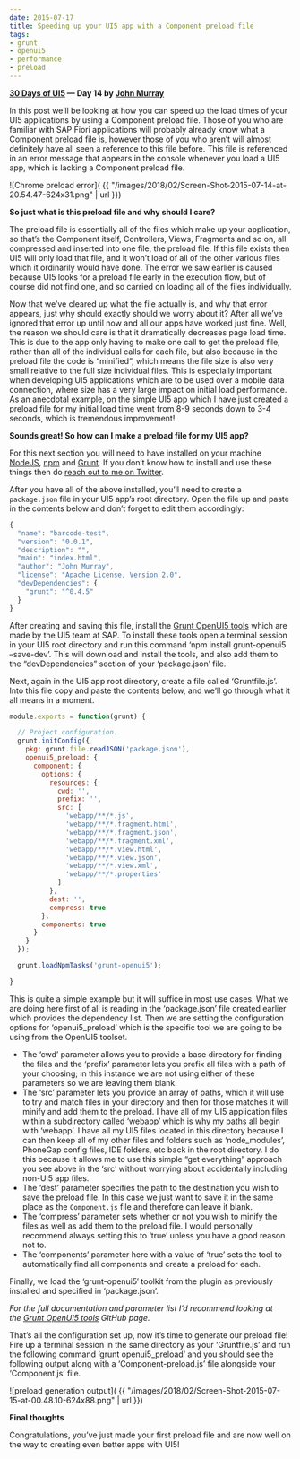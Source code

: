 ```yaml
---
date: 2015-07-17
title: Speeding up your UI5 app with a Component preload file
tags:
- grunt
- openui5
- performance
- preload
---
```


**[30 Days of UI5](/blog/posts/2015/07/04/30-days-of-ui5/) &mdash; Day 14 by [John Murray](http://jmurray.me/)**

In this post we’ll be looking at how you can speed up the load times of your UI5 applications by using a Component preload file. Those of you who are familiar with SAP Fiori applications will probably already know what a Component preload file is, however those of you who aren’t will almost definitely have all seen a reference to this file before. This file is referenced in an error message that appears in the console whenever you load a UI5 app, which is lacking a Component preload file.

![Chrome preload error]( {{ "/images/2018/02/Screen-Shot-2015-07-14-at-20.54.47-624x31.png" | url }})

**So just what is this preload file and why should I care?**

The preload file is essentially all of the files which make up your application, so that’s the Component itself, Controllers, Views, Fragments and so on, all compressed and inserted into one file, the preload file. If this file exists then UI5 will only load that file, and it won’t load of all of the other various files which it ordinarily would have done. The error we saw earlier is caused because UI5 looks for a preload file early in the execution flow, but of course did not find one, and so carried on loading all of the files individually.

Now that we’ve cleared up what the file actually is, and why that error appears, just why should exactly should we worry about it? After all we’ve ignored that error up until now and all our apps have worked just fine. Well, the reason we should care is that it dramatically decreases page load time. This is due to the app only having to make one call to get the preload file, rather than all of the individual calls for each file, but also because in the preload file the code is “minified”, which means the file size is also very small relative to the full size individual files. This is especially important when developing UI5 applications which are to be used over a mobile data connection, where size has a very large impact on initial load performance. As an anecdotal example, on the simple UI5 app which I have just created a preload file for my initial load time went from 8-9 seconds down to 3-4 seconds, which is tremendous improvement!

**Sounds great! So how can I make a preload file for my UI5 app?**

For this next section you will need to have installed on your machine [NodeJS](https://nodejs.org/), [npm](https://www.npmjs.com/) and [Grunt](http://gruntjs.com/). If you don’t know how to install and use these things then do [reach out to me on Twitter](http://twitter.com/johnbmurray).

After you have all of the above installed, you’ll need to create a `package.json` file in your UI5 app’s root directory. Open the file up and paste in the contents below and don’t forget to edit them accordingly:

```javascript
{
  "name": "barcode-test",
  "version": "0.0.1",
  "description": "",
  "main": "index.html",
  "author": "John Murray",
  "license": "Apache License, Version 2.0",
  "devDependencies": {
    "grunt": "^0.4.5"
  }
}
```

After creating and saving this file, install the [Grunt OpenUI5 tools](https://github.com/SAP/grunt-openui5) which are made by the UI5 team at SAP. To install these tools open a terminal session in your UI5 root directory and run this command ‘npm install grunt-openui5 –save-dev’. This will download and install the tools, and also add them to the “devDependencies” section of your ‘package.json’ file.

Next, again in the UI5 app root directory, create a file called ‘Gruntfile.js’. Into this file copy and paste the contents below, and we’ll go through what it all means in a moment.

```javascript
module.exports = function(grunt) {

  // Project configuration.
  grunt.initConfig({
    pkg: grunt.file.readJSON('package.json'),
    openui5_preload: {
      component: {
        options: {
          resources: {
            cwd: '',
            prefix: '',
            src: [
              'webapp/**/*.js',
              'webapp/**/*.fragment.html',
              'webapp/**/*.fragment.json',
              'webapp/**/*.fragment.xml',
              'webapp/**/*.view.html',
              'webapp/**/*.view.json',
              'webapp/**/*.view.xml',
              'webapp/**/*.properties'
            ]
          },
          dest: '',
          compress: true
        },
        components: true
      }
    }
  });

  grunt.loadNpmTasks('grunt-openui5');

}
```

This is quite a simple example but it will suffice in most use cases. What we are doing here first of all is reading in the ‘package.json’ file created earlier which provides the dependency list. Then we are setting the configuration options for ‘openui5_preload’ which is the specific tool we are going to be using from the OpenUI5 toolset.

- The ‘cwd’ parameter allows you to provide a base directory for finding the files and the ‘prefix’ parameter lets you prefix all files with a path of your choosing; in this instance we are not using either of these parameters so we are leaving them blank.
- The ‘src’ parameter lets you provide an array of paths, which it will use to try and match files in your directory and then for those matches it will minify and add them to the preload. I have all of my UI5 application files within a subdirectory called ‘webapp’ which is why my paths all begin with ‘webapp’. I have all my UI5 files located in this directory because I can then keep all of my other files and folders such as ‘node_modules’, PhoneGap config files, IDE folders, etc back in the root directory. I do this because it allows me to use this simple “get everything” approach you see above in the ‘src’ without worrying about accidentally including non-UI5 app files.
- The ‘dest’ parameter specifies the path to the destination you wish to save the preload file. In this case we just want to save it in the same place as the `Component.js` file and therefore can leave it blank.
- The ‘compress’ parameter sets whether or not you wish to minify the files as well as add them to the preload file. I would personally recommend always setting this to ‘true’ unless you have a good reason not to.
- The ‘components’ parameter here with a value of ‘true’ sets the tool to automatically find all components and create a preload for each.

Finally, we load the ‘grunt-openui5′ toolkit from the plugin as previously installed and specified in ‘package.json’.

*For the full documentation and parameter list I’d recommend looking at the [Grunt OpenUI5 tools](https://github.com/SAP/grunt-openui5) GitHub page.*

That’s all the configuration set up, now it’s time to generate our preload file! Fire up a terminal session in the same directory as your ‘Gruntfile.js’ and run the following command ‘grunt openui5_preload’ and you should see the following output along with a ‘Component-preload.js’ file alongside your ‘Component.js’ file.

![preload generation output]( {{ "/images/2018/02/Screen-Shot-2015-07-15-at-00.48.10-624x88.png" | url }})

**Final thoughts**

Congratulations, you’ve just made your first preload file and are now well on the way to creating even better apps with UI5!
